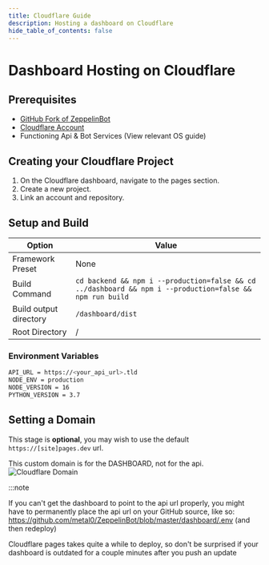 ```yaml
---
title: Cloudflare Guide
description: Hosting a dashboard on Cloudflare
hide_table_of_contents: false
---
```


# Dashboard Hosting on Cloudflare

## Prerequisites

- [GitHub Fork of ZeppelinBot](https://github.com/Dragory/ZeppelinBot/fork)
- [Cloudflare Account](https://dash.cloudflare.com/sign-up)
- Functioning Api & Bot Services (View relevant OS guide)

## Creating your Cloudflare Project

1. On the Cloudflare dashboard, navigate to the pages section.
2. Create a new project.
3. Link an account and repository.

## Setup and Build

| Option                 | Value                                                                                                    |
| ---------------------- | -------------------------------------------------------------------------------------------------------- |
| Framework Preset       | None                                                                                                     |
| Build Command          | `cd backend && npm i --production=false && cd ../dashboard && npm i --production=false && npm run build` |
| Build output directory | `/dashboard/dist`                                                                                        |
| Root Directory         | /                                                                                                        |

### Environment Variables

```bash
API_URL = https://<your_api_url>.tld
NODE_ENV = production
NODE_VERSION = 16
PYTHON_VERSION = 3.7
```

## Setting a Domain

This stage is **optional**, you may wish to use the default `https://[site]pages.dev` url.

This custom domain is for the DASHBOARD, not for the api.
![Cloudflare Domain](/img/guides/cloudflare/cloudflare-domain.png "Setting a CloudFlare domain")

:::note

If you can't get the dashboard to point to the api url properly, you might have to permanently place the api url on your
GitHub source, like so: https://github.com/metal0/ZeppelinBot/blob/master/dashboard/.env (and then redeploy)

Cloudflare pages takes quite a while to deploy, so don't be surprised if your dashboard is outdated for a couple minutes
after you push an update
